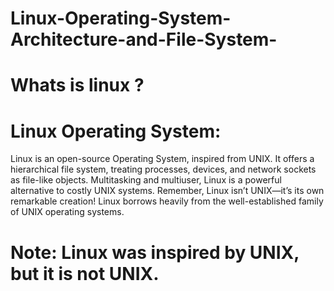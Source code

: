 # Linux-Operating-System-Architecture-and-File-System-
# Whats is linux ? 

# Linux Operating System: 
Linux is an open-source Operating System, inspired from UNIX. It offers a hierarchical file system, treating processes, devices, and network sockets as file-like objects. Multitasking and multiuser, Linux is a powerful alternative to costly UNIX systems. Remember, Linux isn’t UNIX—it’s its own remarkable creation! Linux borrows heavily from the well-established family of UNIX operating systems. 
# Note: Linux was inspired by UNIX, but it is not UNIX.

